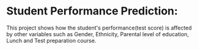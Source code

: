 # Student Performance Prediction: 
This project shows how the student's performance(test score) is affected by other variables such as Gender, Ethnicity, Parental level of education, Lunch and Test preparation course.
